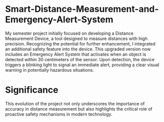 # Smart-Distance-Measurement-and-Emergency-Alert-System
My semester project initially focused on developing a Distance Measurement Device, a tool designed to measure distances with high precision. Recognizing the potential for further enhancement, I integrated an additional safety feature into the device. This upgraded version now includes an Emergency Alert System that activates when an object is detected within 30 centimeters of the sensor. Upon detection, the device triggers a blinking light to signal an immediate alert, providing a clear visual warning in potentially hazardous situations. 
# Significance
This evolution of the project not only underscores the importance of accuracy in distance measurement but also highlights the critical role of proactive safety mechanisms in modern technology.

